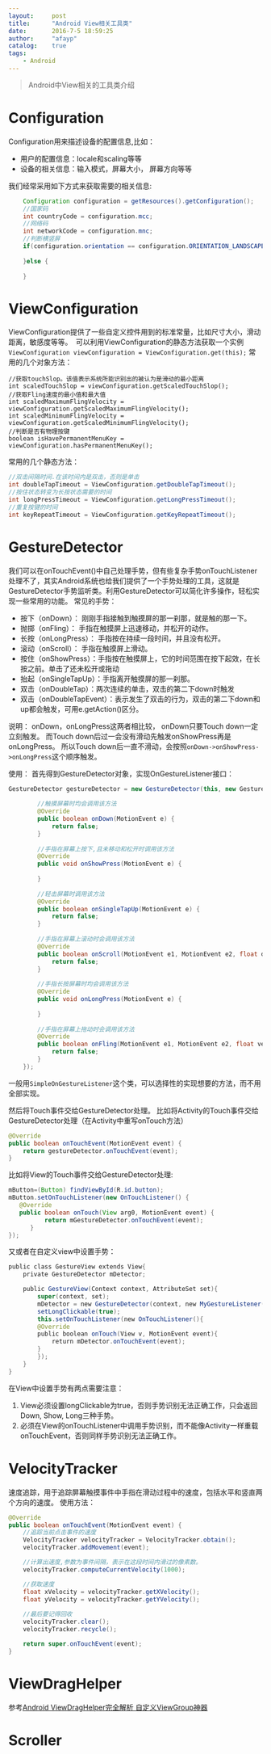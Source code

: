 ```yaml
---
layout:     post
title:      "Android View相关工具类"
date:       2016-7-5 18:59:25
author:     "afayp"
catalog:    true
tags:
    - Android
---
```




> Android中View相关的工具类介绍

# Configuration

Configuration用来描述设备的配置信息,比如：

- 用户的配置信息：locale和scaling等等 
- 设备的相关信息：输入模式，屏幕大小， 屏幕方向等等 

<!--more-->

我们经常采用如下方式来获取需要的相关信息:
```java
	Configuration configuration = getResources().getConfiguration();
	//国家码
	int countryCode = configuration.mcc;
	//网络码
	int networkCode = configuration.mnc;
	//判断横竖屏
	if(configuration.orientation == configuration.ORIENTATION_LANDSCAPE){
	
	}else {
	
	}
```


# ViewConfiguration 
ViewConfiguration提供了一些自定义控件用到的标准常量，比如尺寸大小，滑动距离，敏感度等等。 
可以利用ViewConfiguration的静态方法获取一个实例
`ViewConfiguration viewConfiguration = ViewConfiguration.get(this);`
常用的几个对象方法：
```
//获取touchSlop。该值表示系统所能识别出的被认为是滑动的最小距离
int scaledTouchSlop = viewConfiguration.getScaledTouchSlop();
//获取Fling速度的最小值和最大值
int scaledMaximumFlingVelocity = viewConfiguration.getScaledMaximumFlingVelocity();
int scaledMinimumFlingVelocity = viewConfiguration.getScaledMinimumFlingVelocity();
//判断是否有物理按键
boolean isHavePermanentMenuKey = viewConfiguration.hasPermanentMenuKey();
```
常用的几个静态方法：
```java
//双击间隔时间.在该时间内是双击，否则是单击
int doubleTapTimeout = ViewConfiguration.getDoubleTapTimeout();
//按住状态转变为长按状态需要的时间
int longPressTimeout = ViewConfiguration.getLongPressTimeout();
//重复按键的时间
int keyRepeatTimeout = ViewConfiguration.getKeyRepeatTimeout();
```

# GestureDetector
我们可以在onTouchEvent()中自己处理手势，但有些复杂手势onTouchListener处理不了，其实Android系统也给我们提供了一个手势处理的工具，这就是GestureDetector手势监听类。利用GestureDetector可以简化许多操作，轻松实现一些常用的功能。
常见的手势：

- 按下（onDown）： 刚刚手指接触到触摸屏的那一刹那，就是触的那一下。
- 抛掷（onFling）： 手指在触摸屏上迅速移动，并松开的动作。
- 长按（onLongPress）： 手指按在持续一段时间，并且没有松开。
- 滚动（onScroll）： 手指在触摸屏上滑动。
- 按住（onShowPress）：手指按在触摸屏上，它的时间范围在按下起效，在长按之前。单击了还未松开或拖动
- 抬起（onSingleTapUp）：手指离开触摸屏的那一刹那。
- 双击（onDoubleTap）：两次连续的单击，双击的第二下down时触发
- 双击（onDoubleTapEvent）：表示发生了双击的行为，双击的第二下down和up都会触发，可用e.getAction()区分。

说明：
onDown，onLongPress这两者相比较， onDown只要Touch down一定立刻触发。 而Touch down后过一会没有滑动先触发onShowPress再是onLongPress。
所以Touch down后一直不滑动，会按照```onDown->onShowPress->onLongPress```这个顺序触发。

使用：
首先得到GestureDetector对象，实现OnGestureListener接口：
```java
GestureDetector gestureDetector = new GestureDetector(this, new GestureDetector.OnGestureListener() {
	
	    //触摸屏幕时均会调用该方法
	    @Override
	    public boolean onDown(MotionEvent e) {
	        return false;
	    }
	
	    //手指在屏幕上按下,且未移动和松开时调用该方法
	    @Override
	    public void onShowPress(MotionEvent e) {
	
	    }
	
	    //轻击屏幕时调用该方法
	    @Override
	    public boolean onSingleTapUp(MotionEvent e) {
	        return false;
	    }
	
	    //手指在屏幕上滚动时会调用该方法
	    @Override
	    public boolean onScroll(MotionEvent e1, MotionEvent e2, float distanceX, float distanceY) {
	        return false;
	    }
	
	    //手指长按屏幕时均会调用该方法
	    @Override
	    public void onLongPress(MotionEvent e) {
	
	    }
	
	    //手指在屏幕上拖动时会调用该方法
	    @Override
	    public boolean onFling(MotionEvent e1, MotionEvent e2, float velocityX, float velocityY) {
	        return false;
	    }
	});
```
一般用```SimpleOnGestureListener```这个类，可以选择性的实现想要的方法，而不用全部实现。

然后将Touch事件交给GestureDetector处理。
比如将Activity的Touch事件交给GestureDetector处理（在Activity中重写onTouch方法）
```java
@Override
public boolean onTouchEvent(MotionEvent event) {
    return gestureDetector.onTouchEvent(event);
}
```
比如将View的Touch事件交给GestureDetector处理:
```java
mButton=(Button) findViewById(R.id.button);  
mButton.setOnTouchListener(new OnTouchListener() {            
   @Override  
   public boolean onTouch(View arg0, MotionEvent event) {  
          return mGestureDetector.onTouchEvent(event);  
      }  
});  
```
又或者在自定义view中设置手势：
```java
public class GestureView extends View{
    private GestureDetector mDetector;  

    public GestureView(Context context, AttributeSet set){
        super(context, set);
        mDetector = new GestureDetector(context, new MyGestureListener());
        setLongClickable(true);
        this.setOnTouchListener(new OnTouchListener(){
        @Override
        public boolean onTouch(View v, MotionEvent event){
            return mDetector.onTouchEvent(event);
        }
        });
    }
}
```
在View中设置手势有两点需要注意：
> 
 1. View必须设置longClickable为true，否则手势识别无法正确工作，只会返回Down, Show, Long三种手势。
 2. 必须在View的onTouchListener中调用手势识别，而不能像Activity一样重载onTouchEvent，否则同样手势识别无法正确工作。

# VelocityTracker
速度追踪，用于追踪屏幕触摸事件中手指在滑动过程中的速度，包括水平和竖直两个方向的速度。
使用方法：
```java
@Override
public boolean onTouchEvent(MotionEvent event) {
    //追踪当前点击事件的速度
    VelocityTracker velocityTracker = VelocityTracker.obtain();
    velocityTracker.addMovement(event);

    //计算出速度,参数为事件间隔，表示在这段时间内滑过的像素数。
    velocityTracker.computeCurrentVelocity(1000);

    //获取速度
    float xVelocity = velocityTracker.getXVelocity();
    float yVelocity = velocityTracker.getYVelocity();
    
    //最后要记得回收
    velocityTracker.clear();
    velocityTracker.recycle();

    return super.onTouchEvent(event);
}
```
# ViewDragHelper
参考[Android ViewDragHelper完全解析 自定义ViewGroup神器](http://blog.csdn.net/lmj623565791/article/details/46858663)
# Scroller